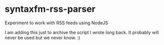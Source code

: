 # syntaxfm-rss-parser
Experiment to work with RSS feeds using NodeJS

I am adding this just to archive the script I wrote long back. It probably will never be used but we never know. :)
